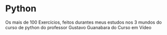 # Python
Os mais de 100 Exercícios, feitos durantes meus estudos nos 3 mundos do curso de python do professor Gustavo Guanabara do Curso em Vídeo 
